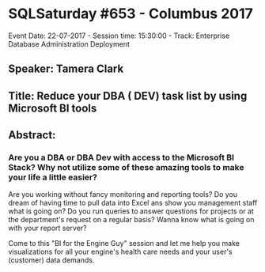 # SQLSaturday #653 - Columbus 2017
Event Date: 22-07-2017 - Session time: 15:30:00 - Track: Enterprise Database Administration  Deployment
## Speaker: Tamera Clark
## Title: Reduce your DBA ( DEV) task list by using Microsoft BI tools
## Abstract:
### Are you a DBA or DBA Dev with access to the Microsoft BI Stack? Why not utilize some of these amazing tools to make your life a little easier?

Are you working without fancy monitoring and reporting tools? Do you dream of having time to pull data into Excel ans show you management staff what is going on? Do you run queries to answer questions for projects or at the department's request on a regular basis? Wanna know what is going on with your report server? 

Come to this "BI for the Engine Guy" session and let me help you make visualizations for all your engine's health care needs and your user's (customer) data demands.
